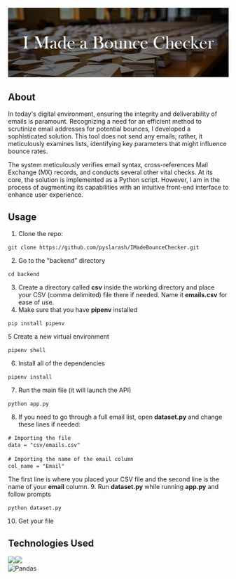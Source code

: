 <p align="center">
  <img src="/img/cover.jpg" />
</p>

## About

In today's digital environment, ensuring the integrity and deliverability of emails is paramount. Recognizing a need for an efficient method to scrutinize email addresses for potential bounces, I developed a sophisticated solution. This tool does not send any emails; rather, it meticulously examines lists, identifying key parameters that might influence bounce rates.

The system meticulously verifies email syntax, cross-references Mail Exchange (MX) records, and conducts several other vital checks. At its core, the solution is implemented as a Python script. However, I am in the process of augmenting its capabilities with an intuitive front-end interface to enhance user experience.

## Usage

1. Clone the repo:
```
git clone https://github.com/pyslarash/IMadeBounceChecker.git
```
2. Go to the "backend" directory
```
cd backend
```
3. Create a directory called **csv** inside the working directory and place your CSV (comma delimited) file there if needed. Name it **emails.csv** for ease of use.
4. Make sure that you have **pipenv** installed
```
pip install pipenv
```
5 Create a new virtual environment
```
pipenv shell
```
6. Install all of the dependencies
```
pipenv install
```
7. Run the main file (it will launch the API)
```
python app.py
````
8. If you need to go through a full email list, open **dataset.py** and change these lines if needed:
```
# Importing the file
data = "csv/emails.csv"

# Importing the name of the email column
col_name = "Email"
```
The first line is where you placed your CSV file and the second line is the name of your **email** column.
9. Run **dataset.py** while running **app.py** and follow prompts
```
python dataset.py
```
10. Get your file

## Technologies Used
<img height=50 src="https://user-images.githubusercontent.com/25181517/183423507-c056a6f9-1ba8-4312-a350-19bcbc5a8697.png" /><img height=50 src="https://user-images.githubusercontent.com/25181517/183423775-2276e25d-d43d-4e58-890b-edbc88e915f7.png" /></br>
![Pandas](https://img.shields.io/badge/pandas-%23150458.svg?style=for-the-badge&logo=pandas&logoColor=white)
